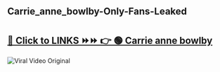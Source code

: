 
 ## Carrie_anne_bowlby-Only-Fans-Leaked

# <h2><a href="https://clipsfans.com/Carrie_anne_bowlby&ref=git">🔗 Click to LINKS ⏩⏩ 👉 🟢 Carrie anne bowlby </a></h2>

<a href="https://clipsfans.com/Carrie_anne_bowlby&ref=git" rel="nofollow" data-target="animated-image.originalLink"><img src="https://i.ibb.co.com/xMMVF88/686577567.gif" alt="Viral Video Original" style="max-width: 100%; display: inline-block;" data-target="animated-image.originalImage"></a>
